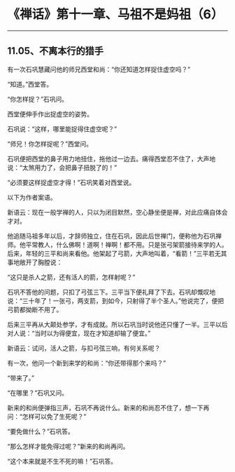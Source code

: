 # 《禅话》第十一章、马祖不是妈祖（6）

------

## 11.05、不离本行的猎手

有一次石巩慧藏问他的师兄西堂和尚：“你还知道怎样捉住虚空吗？”

“知道。”西堂答。

“你怎样捉？”石巩问。

西堂便伸手作出捉虚空的姿势。

石巩说：“这样，哪里能捉得住虚空呢？”

“师兄！你怎样捉呢？”西堂问。

石巩便把西堂的鼻子用力地扭住，拖他过一边去。痛得西堂忍不住了，大声地说：“太煞用力了，会把鼻子扭脱了的！”

“必须要这样捉虚空才得！”石巩笑着对西堂说。

以下为作者案语。

新语云：现在一般学禅的人，只以为闭目默然，空心静坐便是禅，对此应痛自体会才对。

他追随马祖多年以后，才辞师独立，住在石巩，因此后世禅门，便称他为石巩禅师。他平常教人，什么佛啊！道啊！禅啊！都不用。只是张弓架箭接待来学的人。后来，年轻的三平和尚来看他。他架起了弓箭，大声地叫着，“看箭！”三平若无其事地敞开了胸膛说：

“这只是杀人之箭，还有活人的箭，怎样射呢？”

石巩不答他的问题，只扣了弓弦三下。三平当下便礼拜了下去。石巩却慨叹地说：“三十年了！一张弓，两支箭，到如今，只射得了半个圣人。”他说完了，便把弓箭都拗断不用了。

后来三平再从大颠处参学，才有成就。所以石巩当时说他还只懂了一半。三平以后对人说：“当时以为得便宜，现在才知道却输了便宜。”

新语云：试问，活人之箭，与扣弓弦三响，有何关系呢？

有一次，他问一个新到来学的和尚：“你还带得那个来吗？”

“带来了。”

“在哪里？”石巩又问。

新来的和尚便弹指三声，石巩不再说什么。新来的和尚忍不住了，想一下再问：“怎样可以免了生死呢？”

“要免做什么？”石巩答。

“那么怎样才能免得过呢？”新来的和尚再问。

“这个本来就是不生不死的嘛！”石巩答。

